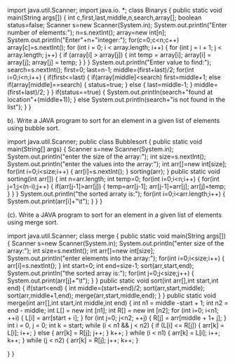import java.util.Scanner;
import java.io. *;
class Binarys
{
  public static void main(String args[])
   {
      int c,first,last,middle,n,search,array[];
      boolean status=false;
       Scanner s=new Scanner(System.in);
       System.out.println("Enter number of elements:");
       n=s.nextInt();
       array=new int[n];
        System.out.println("Enter"+n+"integer:");
      for(c=0;c<n;c++) 
        array[c]=s.nextInt();
     for (int i = 0; i < array.length; i++)
         {
            for (int j = i + 1; j < array.length; j++)
            {
                if (array[i] > array[j])
                {
                  int  temp = array[i];
                    array[i] = array[j];
                    array[j] = temp;
                }
            }
      }
        System.out.println("Enter value to find:");
        search=s.nextInt();
        first=0;
        last=n-1;
        middle=(first+last)/2;
    for(int i=0;i<n;i++)
     {
        if(first<=last)
         {
             if(array[middle]<search)
                  first=middle+1;
             else if(array[middle]==search)
              {
                  status=true;
              }
           else
            {
                last=middle-1;
            }
                 middle=(first+last)/2;
         }
    }
       if(status==true)
       {
           System.out.println(search+"found at location"+(middle+1));
       }
     else
         System.out.println(search+"is not found in the list");
   }
}
 
 
 
 
 
b). Write a JAVA program to sort for an element in a given list of elements using bubble sort.
 
import java.util.Scanner;
public class Bubblesort
{
public static void main(String[] args)
{
         Scanner s=new Scanner(System.in);
         System.out.println("enter the size of the array:");
         int size=s.nextInt();
         System.out.println("enter the values into the array:");
         int arr[]=new int[size];
         for(int i=0;i<size;i++)
         {
              arr[i]=s.nextInt();
         }
         sorting(arr);
     }
     public static void sorting(int arr[])
     {
         int n=arr.length;
         int temp=0;
         for(int i=0;i<n;i++)
         {
           for(int j=1;j<(n-i);j++)
          {
            if(arr[j-1]>arr[j])
            {
               temp=arr[j-1];
               arr[j-1]=arr[j];
               arr[j]=temp;
            }
          }
        }
         System.out.println("the sorted arraty is:");
         for(int i=0;i<arr.length;i++)
         {
            System.out.print(arr[i]+"\t");
         }
     }
}
 
 
 
 
 
 
 
 
 
 
 
(c). Write a JAVA program to sort for an element in a given list of elements using merge sort.
 
import java.util.Scanner;
class merge
{
public static void main(String args[])
{
   Scanner s=new Scanner(System.in);
   System.out.println("enter size of the array:");
   int size=s.nextInt();
   int arr[]=new int[size];
   System.out.println("enter elements into the array:");
   for(int i=0;i<size;i++)
   {
     arr[i]=s.nextInt();
   }
  int start=0;
  int end=size-1;
  sort(arr,start,end);
  System.out.println("the sorted array is:");
  for(int j=0;j<size;j++)
  {
    System.out.print(arr[j]+"\t");
  }
}
public static void sort(int arr[],int start,int end)
{
   if(start<end)
   {
     int middle=(start+end)/2;
     sort(arr,start,middle);
     sort(arr,middle+1,end);
     merge(arr,start,middle,end);
   }
}
public static void merge(int arr[],int start,int middle,int end)
{
   int n1 = middle -start + 1;
    int n2 = end - middle;
    int L[] = new int [n1];
    int R[] = new int [n2];
    for (int i=0; i<n1; ++i)
    {
        L[i] = arr[start + i];
     }
     for (int j=0; j<n2; ++j)
     {
         R[j] = arr[middle + 1+ j];
      }
      int i = 0, j = 0;
      int k = start;
      while (i < n1 && j < n2)
      {
          if (L[i] <= R[j])
          {
             arr[k] = L[i];
              i++;
          }
         else
         {
           arr[k] = R[j];
           j++;
          }
          k++;
     }
     while (i < n1)
     {
         arr[k] = L[i];
          i++;
          k++;
      }
      while (j < n2)
      {
        arr[k] = R[j];
         j++;
         k++;
      }
 
}
}
 
 
